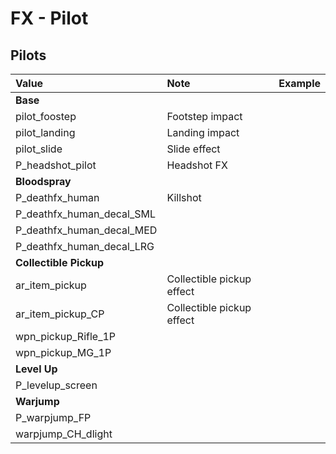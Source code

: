 # FX - Pilot

## Pilots

| Value | Note | Example |
| :--- | :--- | :--- |
| **Base** |  |  |
| pilot\_foostep | Footstep impact |  |
| pilot\_landing | Landing impact |  |
| pilot\_slide | Slide effect |  |
| P\_headshot\_pilot | Headshot FX |  |
| **Bloodspray** |  |  |
| P\_deathfx\_human | Killshot |  |
| P\_deathfx\_human\_decal\_SML |  |  |
| P\_deathfx\_human\_decal\_MED |  |  |
| P\_deathfx\_human\_decal\_LRG |  |  |
| **Collectible Pickup** |  |  |
| ar\_item\_pickup | Collectible pickup effect |  |
| ar\_item\_pickup\_CP | Collectible pickup effect |  |
| wpn\_pickup\_Rifle\_1P |  |  |
| wpn\_pickup\_MG\_1P |  |  |
| **Level Up** |  |  |
| P\_levelup\_screen |  |  |
| **Warjump** |  |  |
| P\_warpjump\_FP |  |  |
| warpjump\_CH\_dlight |  |  |

